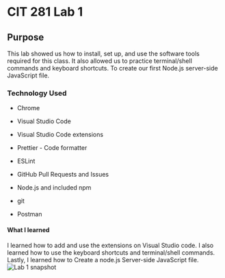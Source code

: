 # CIT 281 Lab 1
 
## Purpose

  This lab showed us how to install, set up, and use the software tools required for this class. It also allowed us to practice terminal/shell commands and keyboard shortcuts. To create our first Node.js server-side JavaScript file. 
  
### Technology Used
  - Chrome
  * Visual Studio Code
  + Visual Studio Code extensions
  - Prettier - Code formatter
  * ESLint
  + GitHub Pull Requests and Issues
  - Node.js and included npm
  * git
  + Postman

#### What I learned 

  I learned how to add and use the extensions on Visual Studio code. I also learned how to use the keyboard shortcuts and terminal/shell commands. Lastly, I learned how to Create a node.js Server-side JavaScript file. ![Lab 1 snapshot](https://github.com/Ileana10/CIT281-Lab-1-/assets/169213876/fb94b1c6-e310-4689-8934-493dbfe301a3)
